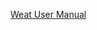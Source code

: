 [Weat User Manual](https://docs.google.com/document/d/1u2h96H3SraMmrUNcp3qPnN9D6DlM1fsTRs-oCPjUASE/edit?usp=sharing)
